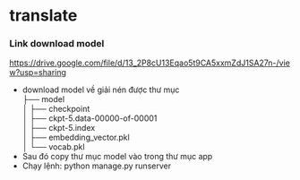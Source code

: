 # translate

### Link download model
https://drive.google.com/file/d/13_2P8cU13Eqao5t9CA5xxmZdJ1SA27n-/view?usp=sharing

- download model về giải nén được thư mục\
├── model\
│   ├── checkpoint\
│   ├── ckpt-5.data-00000-of-00001\
│   ├── ckpt-5.index\
│   ├── embedding_vector.pkl\
│   └── vocab.pkl
- Sau đó copy thư mục model vào trong thư mục app
- Chạy lệnh: python manage.py runserver
